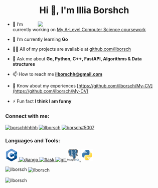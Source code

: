 <h1 align="center">Hi 👋, I'm Illia Borshch</h1>

<img align="right" width="400" src="https://i.pinimg.com/originals/e4/26/70/e426702edf874b181aced1e2fa5c6cde.gif">

- 🔭 I’m currently working on [My A-Level Computer Science coursework](https://github.com/ilborsch/A-level-Computer-Science-NEA-project)

- 🌱 I’m currently learning **Go**

- 👨‍💻 All of my projects are available at [github.com/ilborsch](https://github.com/ilborsch)

- 💬 Ask me about **Go, Python, C++, FastAPI, Algorithms & Data structures**

- 📫 How to reach me **ilborschh@gmail.com**

- 📄 Know about my experiences [https://github.com/ilborsch/My-CV](https://github.com/ilborsch/My-CV)

- ⚡ Fun fact **I think I am funny**

<h3 align="left">Connect with me:</h3>
<p align="left">
<a href="https://instagram.com/borschhhhhh" target="blank"><img align="center" src="https://raw.githubusercontent.com/rahuldkjain/github-profile-readme-generator/master/src/images/icons/Social/instagram.svg" alt="borschhhhhh" height="30" width="40" /></a>
<a href="https://www.leetcode.com/ilborsch" target="blank"><img align="center" src="https://raw.githubusercontent.com/rahuldkjain/github-profile-readme-generator/master/src/images/icons/Social/leet-code.svg" alt="ilborsch" height="30" width="40" /></a>
<a href="https://discord.gg/borsch#5007" target="blank"><img align="center" src="https://raw.githubusercontent.com/rahuldkjain/github-profile-readme-generator/master/src/images/icons/Social/discord.svg" alt="borsch#5007" height="30" width="40" /></a>
</p>

<h3 align="left">Languages and Tools:</h3>
<p align="left"> <a href="https://www.w3schools.com/cpp/" target="_blank" rel="noreferrer"> <img src="https://raw.githubusercontent.com/devicons/devicon/master/icons/cplusplus/cplusplus-original.svg" alt="cplusplus" width="40" height="40"/> </a> <a href="https://www.djangoproject.com/" target="_blank" rel="noreferrer"> <img src="https://cdn.worldvectorlogo.com/logos/django.svg" alt="django" width="40" height="40"/> </a> <a href="https://flask.palletsprojects.com/" target="_blank" rel="noreferrer"> <img src="https://www.vectorlogo.zone/logos/pocoo_flask/pocoo_flask-icon.svg" alt="flask" width="40" height="40"/> </a> <a href="https://git-scm.com/" target="_blank" rel="noreferrer"> <img src="https://www.vectorlogo.zone/logos/git-scm/git-scm-icon.svg" alt="git" width="40" height="40"/> </a> <a href="https://www.postgresql.org" target="_blank" rel="noreferrer"> <img src="https://raw.githubusercontent.com/devicons/devicon/master/icons/postgresql/postgresql-original-wordmark.svg" alt="postgresql" width="40" height="40"/> </a> <a href="https://www.python.org" target="_blank" rel="noreferrer"> <img src="https://raw.githubusercontent.com/devicons/devicon/master/icons/python/python-original.svg" alt="python" width="40" height="40"/> </a> </p>

<p><img align="left" src="https://github-readme-stats.vercel.app/api/top-langs?username=ilborsch&show_icons=true&theme=dark&locale=en&layout=compact" alt="ilborsch" /></p>

<p>&nbsp;<img align="center" src="https://github-readme-stats.vercel.app/api?username=ilborsch&show_icons=true&theme=dark&locale=en" alt="ilborsch" /></p>

<p><img align="center" src="https://github-readme-streak-stats.herokuapp.com/?user=ilborsch&theme=dark" alt="ilborsch" /></p>

